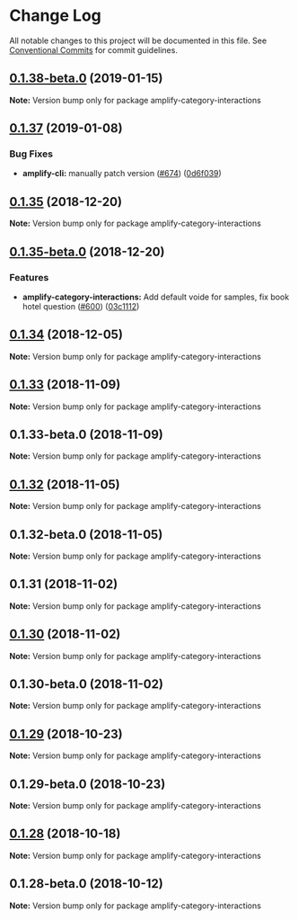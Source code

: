 # Change Log

All notable changes to this project will be documented in this file.
See [Conventional Commits](https://conventionalcommits.org) for commit guidelines.

<a name="0.1.38-beta.0"></a>
## [0.1.38-beta.0](https://github.com/aws-amplify/amplify-cli/compare/amplify-category-interactions@0.1.37...amplify-category-interactions@0.1.38-beta.0) (2019-01-15)




**Note:** Version bump only for package amplify-category-interactions

<a name="0.1.37"></a>
## [0.1.37](https://github.com/aws-amplify/amplify-cli/compare/amplify-category-interactions@0.1.35...amplify-category-interactions@0.1.37) (2019-01-08)


### Bug Fixes

* **amplify-cli:** manually patch version ([#674](https://github.com/aws-amplify/amplify-cli/issues/674)) ([0d6f039](https://github.com/aws-amplify/amplify-cli/commit/0d6f039))




<a name="0.1.35"></a>
## [0.1.35](https://github.com/aws-amplify/amplify-cli/compare/amplify-category-interactions@0.1.35-beta.0...amplify-category-interactions@0.1.35) (2018-12-20)




**Note:** Version bump only for package amplify-category-interactions

<a name="0.1.35-beta.0"></a>
## [0.1.35-beta.0](https://github.com/aws-amplify/amplify-cli/compare/amplify-category-interactions@0.1.34...amplify-category-interactions@0.1.35-beta.0) (2018-12-20)


### Features

* **amplify-category-interactions:** Add default voide for samples, fix book hotel question ([#600](https://github.com/aws-amplify/amplify-cli/issues/600)) ([03c1112](https://github.com/aws-amplify/amplify-cli/commit/03c1112))




<a name="0.1.34"></a>
## [0.1.34](https://github.com/aws-amplify/amplify-cli/compare/amplify-category-interactions@0.1.33...amplify-category-interactions@0.1.34) (2018-12-05)




**Note:** Version bump only for package amplify-category-interactions

<a name="0.1.33"></a>
## [0.1.33](https://github.com/aws-amplify/amplify-cli/compare/amplify-category-interactions@0.1.33-beta.0...amplify-category-interactions@0.1.33) (2018-11-09)




**Note:** Version bump only for package amplify-category-interactions

<a name="0.1.33-beta.0"></a>
## 0.1.33-beta.0 (2018-11-09)




**Note:** Version bump only for package amplify-category-interactions

<a name="0.1.32"></a>
## [0.1.32](https://github.com/aws-amplify/amplify-cli/compare/amplify-category-interactions@0.1.32-beta.0...amplify-category-interactions@0.1.32) (2018-11-05)




**Note:** Version bump only for package amplify-category-interactions

<a name="0.1.32-beta.0"></a>
## 0.1.32-beta.0 (2018-11-05)




**Note:** Version bump only for package amplify-category-interactions

<a name="0.1.31"></a>
## 0.1.31 (2018-11-02)




**Note:** Version bump only for package amplify-category-interactions

<a name="0.1.30"></a>
## [0.1.30](https://github.com/aws-amplify/amplify-cli/compare/amplify-category-interactions@0.1.30-beta.0...amplify-category-interactions@0.1.30) (2018-11-02)




**Note:** Version bump only for package amplify-category-interactions

<a name="0.1.30-beta.0"></a>
## 0.1.30-beta.0 (2018-11-02)




**Note:** Version bump only for package amplify-category-interactions

<a name="0.1.29"></a>
## [0.1.29](https://github.com/aws-amplify/amplify-cli/compare/amplify-category-interactions@0.1.29-beta.0...amplify-category-interactions@0.1.29) (2018-10-23)




**Note:** Version bump only for package amplify-category-interactions

<a name="0.1.29-beta.0"></a>
## 0.1.29-beta.0 (2018-10-23)




**Note:** Version bump only for package amplify-category-interactions

<a name="0.1.28"></a>
## [0.1.28](https://github.com/aws-amplify/amplify-cli/compare/amplify-category-interactions@0.1.28-beta.0...amplify-category-interactions@0.1.28) (2018-10-18)




**Note:** Version bump only for package amplify-category-interactions

<a name="0.1.28-beta.0"></a>
## 0.1.28-beta.0 (2018-10-12)




**Note:** Version bump only for package amplify-category-interactions
